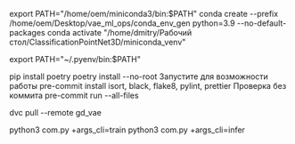 export PATH="/home/oem/miniconda3/bin:$PATH" conda create --prefix
/home/oem/Desktop/vae_ml_ops/conda_env_gen python=3.9 --no-default-packages conda activate
"/home/dmitry/Рабочий стол/ClassificationPointNet3D/miniconda_venv"

export PATH="~/.pyenv/bin:$PATH"

pip install poetry poetry install --no-root Запустите для возможности работы pre-commit
install isort, black, flake8, pylint, prettier Проверка без коммита pre-commit run
--all-files

dvc pull --remote gd_vae

python3 com.py +args_cli=train python3 com.py +args_cli=infer
